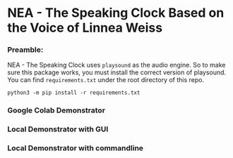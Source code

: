 # NEA - The Speaking Clock Based on the Voice of Linnea Weiss

### Preamble:

NEA - The Speaking Clock uses ```playsound``` as the audio engine. So to make sure this package works, you must install the correct version of playsound. You can find ```requirements.txt``` under the root directory of this repo. 

```
python3 -m pip install -r requirements.txt
```

### Google Colab Demonstrator


### Local Demonstrator with GUI


### Local Demonstrator with commandline
